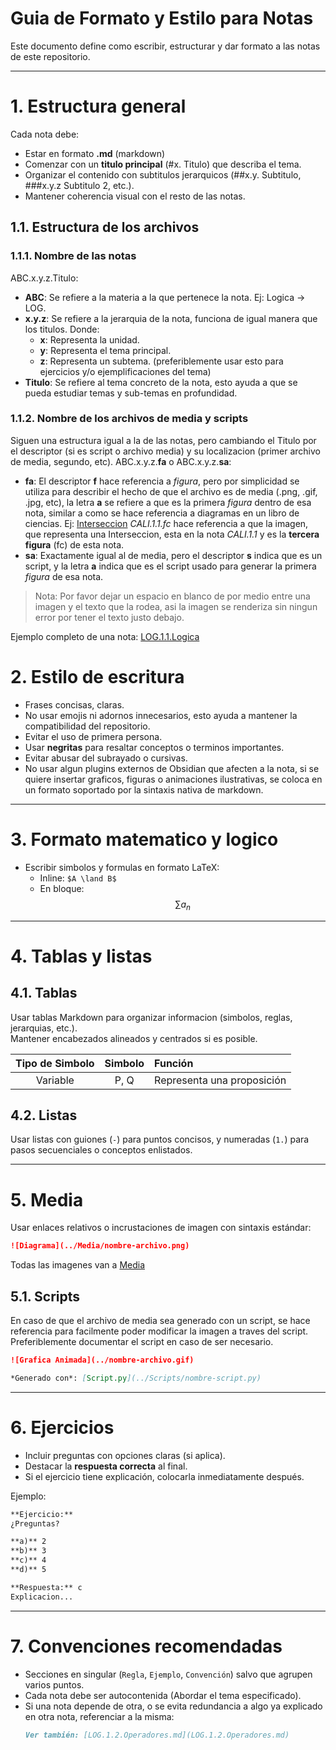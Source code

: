 # Guia de Formato y Estilo para Notas
Este documento define como escribir, estructurar y dar formato a las notas de este repositorio.

---

# 1. Estructura general

Cada nota debe:

- Estar en formato **.md** (markdown)
- Comenzar con un **titulo principal** (#x. Titulo) que describa el tema.
- Organizar el contenido con subtitulos jerarquicos (##x.y. Subtitulo, ###x.y.z Subtitulo 2, etc.).
- Mantener coherencia visual con el resto de las notas.

## 1.1. Estructura de los archivos

### 1.1.1. Nombre de las notas 
ABC.x.y.z.Titulo:
- **ABC**: Se refiere a la materia a la que pertenece la nota. Ej: Logica -> LOG.
- **x.y.z**: Se refiere a la jerarquia de la nota, funciona de igual manera que los titulos. Donde:
    - **x**: Representa la unidad.
    - **y**: Representa el tema principal.
    - **z**: Representa un subtema. (preferiblemente usar esto para ejercicios y/o ejemplificaciones del tema)
- **Titulo**: Se refiere al tema concreto de la nota, esto ayuda a que se pueda estudiar temas y sub-temas en profundidad.
### 1.1.2. Nombre de los archivos de media y scripts
Siguen una estructura igual a la de las notas, pero cambiando el Titulo por el descriptor (si es script o archivo media) y su localizacion (primer archivo de media, segundo, etc). ABC.x.y.z.**fa** o ABC.x.y.z.**sa**:

- **fa**: El descriptor **f** hace referencia a *figura*, pero por simplicidad se utiliza para describir el hecho de que el archivo es de media (.png, .gif, .jpg, etc), la letra **a** se refiere a que es la primera *figura* dentro de esa nota, similar a como se hace referencia a diagramas en un libro de ciencias. Ej: [Interseccion](./Media/CALI.1.1.fc.png) *CALI.1.1.fc* hace referencia a que la imagen, que representa una Interseccion, esta en la nota *CALI.1.1* y es la **tercera figura** (fc) de esta nota.
- **sa**: Exactamente igual al de media, pero el descriptor **s** indica que es un script, y la letra **a** indica que es el script usado para generar la primera *figura* de esa nota.

> Nota: Por favor dejar un espacio en blanco de por medio entre una imagen y el texto que la rodea, asi la imagen se renderiza sin ningun error por tener el texto justo debajo.

Ejemplo completo de una nota: [LOG.1.1.Logica](./Logica/LOG.1.1.Logica.md) 
# 2. Estilo de escritura

- Frases concisas, claras.  
- No usar emojis ni adornos innecesarios, esto ayuda a mantener la compatibilidad del repositorio.  
- Evitar el uso de primera persona.  
- Usar **negritas** para resaltar conceptos o terminos importantes.  
- Evitar abusar del subrayado o cursivas.  
- No usar algun plugins externos de Obsidian que afecten a la nota, si se quiere insertar graficos, figuras o animaciones ilustrativas, se coloca en un formato soportado por la sintaxis nativa de markdown.

---

# 3. Formato matematico y logico

- Escribir simbolos y formulas en formato LaTeX:  
  - Inline: `$A \land B$`  
  - En bloque:  
    $$\sum{a_{n}}$$

---

# 4. Tablas y listas

## 4.1. Tablas
Usar tablas Markdown para organizar informacion (simbolos, reglas, jerarquias, etc.).  
Mantener encabezados alineados y centrados si es posible.

| Tipo de Simbolo | Simbolo | Función |
|:----------------:|:--------:|:--------|
| Variable | P, Q | Representa una proposición |

## 4.2. Listas
Usar listas con guiones (`-`) para puntos concisos, y numeradas (`1.`) para pasos secuenciales o conceptos enlistados.

---

# 5. Media

Usar enlaces relativos o incrustaciones de imagen con sintaxis estándar:
  ```markdown
  ![Diagrama](../Media/nombre-archivo.png)
  ```
Todas las imagenes van a [Media](./Media/)

## 5.1. Scripts
En caso de que el archivo de media sea generado con un script, se hace referencia para facilmente poder modificar la imagen a traves del script. Preferiblemente documentar el script en caso de ser necesario.
```markdown
![Grafica Animada](../nombre-archivo.gif)

*Generado con*: [Script.py](../Scripts/nombre-script.py)
```
---

# 6. Ejercicios

- Incluir preguntas con opciones claras (si aplica).  
- Destacar la **respuesta correcta** al final.  
- Si el ejercicio tiene explicación, colocarla inmediatamente después.

Ejemplo:

```markdown
**Ejercicio:**
¿Preguntas?

**a)** 2  
**b)** 3  
**c)** 4  
**d)** 5  

**Respuesta:** c 
Explicacion...
```

---

# 7. Convenciones recomendadas

- Secciones en singular (`Regla`, `Ejemplo`, `Convención`) salvo que agrupen varios puntos.  
- Cada nota debe ser autocontenida (Abordar el tema especificado).  
- Si una nota depende de otra, o se evita redundancia a algo ya explicado en otra nota, referenciar a la misma:
  ```markdown
  Ver también: [LOG.1.2.Operadores.md](LOG.1.2.Operadores.md)
  ```
